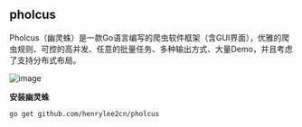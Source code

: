 ## pholcus
Pholcus（幽灵蛛）是一款Go语言编写的爬虫软件框架（含GUI界面），优雅的爬虫规则、可控的高并发、任意的批量任务、多种输出方式、大量Demo，并且考虑了支持分布式布局。

![image](https://github.com/henrylee2cn/pholcus/blob/master/doc/project.png)



**安装幽灵蛛**
```
go get github.com/henrylee2cn/pholcus
```
